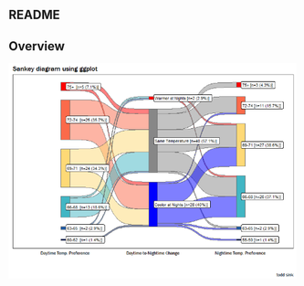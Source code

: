 ## README


## Overview


![](home_temp_analysis_files/figure-markdown_github/unnamed-chunk-2-1.png)


